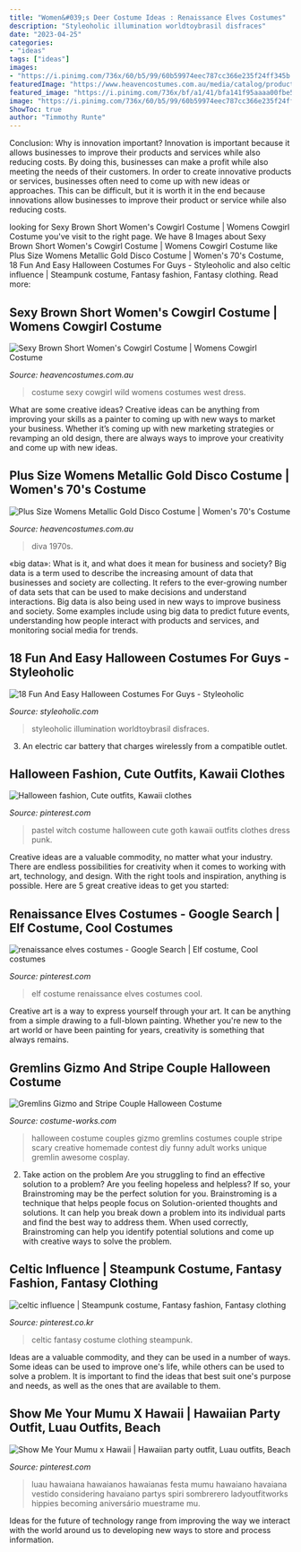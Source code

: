 ```yaml
---
title: "Women&#039;s Deer Costume Ideas : Renaissance Elves Costumes"
description: "Styleoholic illumination worldtoybrasil disfraces"
date: "2023-04-25"
categories:
- "ideas"
tags: ["ideas"]
images:
- "https://i.pinimg.com/736x/60/b5/99/60b59974eec787cc366e235f24ff345b.jpg"
featuredImage: "https://www.heavencostumes.com.au/media/catalog/product/cache/3ca7c4de79fd9294a778cbfdebc9dde4/l/e/lega-85596x-disco-diva-plus-size-women-s-sexy-1970-s-fancy-dress-costume-back.jpg"
featured_image: "https://i.pinimg.com/736x/bf/a1/41/bfa141f95aaaa00fbe531383eddca41d--elf-costume-costume-ideas.jpg"
image: "https://i.pinimg.com/736x/60/b5/99/60b59974eec787cc366e235f24ff345b.jpg"
ShowToc: true
author: "Timmothy Runte"
---
```



Conclusion: Why is innovation important?
Innovation is important because it allows businesses to improve their products and services while also reducing costs. By doing this, businesses can make a profit while also meeting the needs of their customers. In order to create innovative products or services, businesses often need to come up with new ideas or approaches. This can be difficult, but it is worth it in the end because innovations allow businesses to improve their product or service while also reducing costs.

	

		
looking for Sexy Brown Short Women&#039;s Cowgirl Costume | Womens Cowgirl Costume you've visit to the right page. We have 8 Images about Sexy Brown Short Women&#039;s Cowgirl Costume | Womens Cowgirl Costume like Plus Size Womens Metallic Gold Disco Costume | Women&#039;s 70&#039;s Costume, 18 Fun And Easy Halloween Costumes For Guys - Styleoholic and also celtic influence | Steampunk costume, Fantasy fashion, Fantasy clothing. Read more:
		
    
## Sexy Brown Short Women&#039;s Cowgirl Costume | Womens Cowgirl Costume

<img loading=lazy src="https://www.heavencostumes.com.au/media/catalog/product/cache/3ca7c4de79fd9294a778cbfdebc9dde4/s/m/smf-33794-wild-west-sexy-cowgirl-costume-back-r.jpg" onerror="this.onerror=null;this.src='https://tse1.mm.bing.net/th?id=OIP.F2Y4kdRdO9iXll1eWfeL0AHaNJ&amp;pid=15.1';" alt="Sexy Brown Short Women&#039;s Cowgirl Costume | Womens Cowgirl Costume">

_Source: heavencostumes.com.au_

>costume sexy cowgirl wild womens costumes west dress. 

	

What are some creative ideas?
Creative ideas can be anything from improving your skills as a painter to coming up with new ways to market your business. Whether it’s coming up with new marketing strategies or revamping an old design, there are always ways to improve your creativity and come up with new ideas.

    
## Plus Size Womens Metallic Gold Disco Costume | Women&#039;s 70&#039;s Costume

<img loading=lazy src="https://www.heavencostumes.com.au/media/catalog/product/cache/3ca7c4de79fd9294a778cbfdebc9dde4/l/e/lega-85596x-disco-diva-plus-size-women-s-sexy-1970-s-fancy-dress-costume-back.jpg" onerror="this.onerror=null;this.src='https://tse3.mm.bing.net/th?id=OIP.vvM4kQQRAdXgGInyMa4TIgHaL7&amp;pid=15.1';" alt="Plus Size Womens Metallic Gold Disco Costume | Women&#039;s 70&#039;s Costume">

_Source: heavencostumes.com.au_

>diva 1970s. 

	

«big data»: What is it, and what does it mean for business and society?
Big data is a term used to describe the increasing amount of data that businesses and society are collecting. It refers to the ever-growing number of data sets that can be used to make decisions and understand interactions. Big data is also being used in new ways to improve business and society. Some examples include using big data to predict future events, understanding how people interact with products and services, and monitoring social media for trends.

    
## 18 Fun And Easy Halloween Costumes For Guys - Styleoholic

<img loading=lazy src="https://i.styleoholic.com/fun-andeasy-halloween-costumes-for-guys-13-500x750.jpg" onerror="this.onerror=null;this.src='https://tse1.mm.bing.net/th?id=OIP.xcckenLyjkcDCeS8CpT3qAHaLH&amp;pid=15.1';" alt="18 Fun And Easy Halloween Costumes For Guys - Styleoholic">

_Source: styleoholic.com_

>styleoholic illumination worldtoybrasil disfraces. 

	

3. An electric car battery that charges wirelessly from a compatible outlet. 

    
## Halloween Fashion, Cute Outfits, Kawaii Clothes

<img loading=lazy src="https://i.pinimg.com/736x/00/a5/e5/00a5e508fb90f887de8ed2a7b0029c37.jpg" onerror="this.onerror=null;this.src='https://tse1.mm.bing.net/th?id=OIP.ZIIkHf-lYVlw5XR2y4g0PAHaNF&amp;pid=15.1';" alt="Halloween fashion, Cute outfits, Kawaii clothes">

_Source: pinterest.com_

>pastel witch costume halloween cute goth kawaii outfits clothes dress punk. 

	

Creative ideas are a valuable commodity, no matter what your industry. There are endless possibilities for creativity when it comes to working with art, technology, and design. With the right tools and inspiration, anything is possible. Here are 5 great creative ideas to get you started: 

    
## Renaissance Elves Costumes - Google Search | Elf Costume, Cool Costumes

<img loading=lazy src="https://i.pinimg.com/736x/bf/a1/41/bfa141f95aaaa00fbe531383eddca41d--elf-costume-costume-ideas.jpg" onerror="this.onerror=null;this.src='https://tse1.mm.bing.net/th?id=OIP.lEjlj0bsCUe5ulROtsigbQHaJ3&amp;pid=15.1';" alt="renaissance elves costumes - Google Search | Elf costume, Cool costumes">

_Source: pinterest.com_

>elf costume renaissance elves costumes cool. 

	

Creative art is a way to express yourself through your art. It can be anything from a simple drawing to a full-blown painting. Whether you're new to the art world or have been painting for years, creativity is something that always remains.

    
## Gremlins Gizmo And Stripe Couple Halloween Costume

<img loading=lazy src="https://photos.costume-works.com/full/gremlins_gizmo_and_stripe.jpg" onerror="this.onerror=null;this.src='https://tse4.mm.bing.net/th?id=OIP.IqbhfPxriHMeVPdZhRJUiQHaLw&amp;pid=15.1';" alt="Gremlins Gizmo and Stripe Couple Halloween Costume">

_Source: costume-works.com_

>halloween costume couples gizmo gremlins costumes couple stripe scary creative homemade contest diy funny adult works unique gremlin awesome cosplay. 

	

2. Take action on the problem
Are you struggling to find an effective solution to a problem? Are you feeling hopeless and helpless? If so, your Brainstroming may be the perfect solution for you. Brainstroming is a technique that helps people focus on Solution-oriented thoughts and solutions. It can help you break down a problem into its individual parts and find the best way to address them. When used correctly, Brainstroming can help you identify potential solutions and come up with creative ways to solve the problem.

    
## Celtic Influence | Steampunk Costume, Fantasy Fashion, Fantasy Clothing

<img loading=lazy src="https://i.pinimg.com/736x/ee/65/af/ee65af215380e735628f1acbf4272912--celtic-gypsy.jpg" onerror="this.onerror=null;this.src='https://tse3.mm.bing.net/th?id=OIP.f_k4vw1AEhIcNrWNSO41vAHaNB&amp;pid=15.1';" alt="celtic influence | Steampunk costume, Fantasy fashion, Fantasy clothing">

_Source: pinterest.co.kr_

>celtic fantasy costume clothing steampunk. 

	

Ideas are a valuable commodity, and they can be used in a number of ways. Some ideas can be used to improve one's life, while others can be used to solve a problem. It is important to find the ideas that best suit one's purpose and needs, as well as the ones that are available to them.

    
## Show Me Your Mumu X Hawaii | Hawaiian Party Outfit, Luau Outfits, Beach

<img loading=lazy src="https://i.pinimg.com/736x/60/b5/99/60b59974eec787cc366e235f24ff345b.jpg" onerror="this.onerror=null;this.src='https://tse1.mm.bing.net/th?id=OIP.AF52xZJXtrAFP_FbMLVQFgHaLF&amp;pid=15.1';" alt="Show Me Your Mumu x Hawaii | Hawaiian party outfit, Luau outfits, Beach">

_Source: pinterest.com_

>luau hawaiana hawaianos hawaianas festa mumu hawaiano havaiana vestido considering havaiano partys spiri sombrerero ladyoutfitworks hippies becoming aniversário muestrame mu. 

	

Ideas for the future of technology range from improving the way we interact with the world around us to developing new ways to store and process information.

